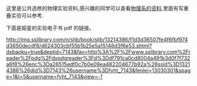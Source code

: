 # 

这里是公共选修的物理实验资料,感兴趣的同学可以查看[物理系的资料](..\物理系\专业必修\物理实验),里面有写重叠实验可以参考.

下面是超星的实验电子书 pdf 的链接。

http://img.sslibrary.com/n/slib/book/slib/13214386/f1d3d36507fe4f6fbf974d3650decdf8/d624303cbf55b1b25e5a15148d3f6e53.shtml?dxbaoku=true&deptid=7143&fav=http%3A%2F%2Fwww.sslibrary.com%2Freader%2Fpdg%2Fdxpdgreader%3Fd%3Ddf791ca0cd8004a491b3d0f7f732a6f8%26enc%3Da26515edf0c7b0e09ea482204677b92a%26ssid%3D13214386%26did%3D7143%26username%3Dfyht_7143&fenlei=13030301&spage=1&t=5&username=fyht_7143&view=-1
